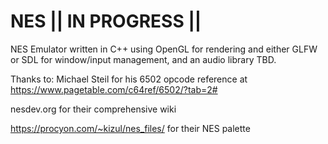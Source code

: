 # NES || IN PROGRESS ||
NES Emulator written in C++ using OpenGL for rendering and either GLFW or SDL for window/input management, and an audio library TBD. 

Thanks to:
Michael Steil for his 6502 opcode reference at https://www.pagetable.com/c64ref/6502/?tab=2# 

nesdev.org for their comprehensive wiki

https://procyon.com/~kizul/nes_files/ for their NES palette
